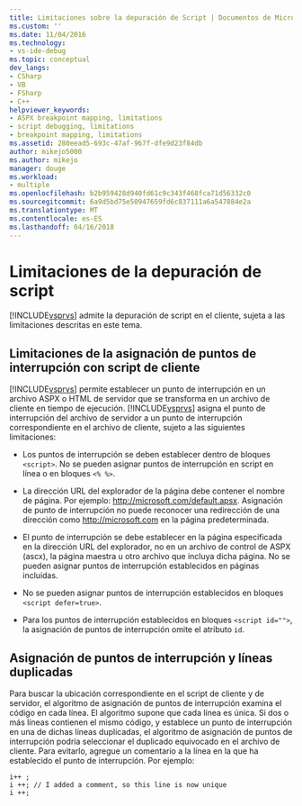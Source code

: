 ```yaml
---
title: Limitaciones sobre la depuración de Script | Documentos de Microsoft
ms.custom: ''
ms.date: 11/04/2016
ms.technology:
- vs-ide-debug
ms.topic: conceptual
dev_langs:
- CSharp
- VB
- FSharp
- C++
helpviewer_keywords:
- ASPX breakpoint mapping, limitations
- script debugging, limitations
- breakpoint mapping, limitations
ms.assetid: 280eead5-693c-47af-967f-dfe9d23f84db
author: mikejo5000
ms.author: mikejo
manager: douge
ms.workload:
- multiple
ms.openlocfilehash: b2b959428d940fd61c9c343f468fca71d56332c0
ms.sourcegitcommit: 6a9d5bd75e50947659fd6c837111a6a547884e2a
ms.translationtype: MT
ms.contentlocale: es-ES
ms.lasthandoff: 04/16/2018
---
```

# <a name="limitations-on-script-debugging"></a>Limitaciones de la depuración de script
[!INCLUDE[vsprvs](../code-quality/includes/vsprvs_md.md)] admite la depuración de script en el cliente, sujeta a las limitaciones descritas en este tema.  
  
## <a name="limitations-on-breakpoint-mapping-with-client-side-script"></a>Limitaciones de la asignación de puntos de interrupción con script de cliente  
 [!INCLUDE[vsprvs](../code-quality/includes/vsprvs_md.md)] permite establecer un punto de interrupción en un archivo ASPX o HTML de servidor que se transforma en un archivo de cliente en tiempo de ejecución. [!INCLUDE[vsprvs](../code-quality/includes/vsprvs_md.md)] asigna el punto de interrupción del archivo de servidor a un punto de interrupción correspondiente en el archivo de cliente, sujeto a las siguientes limitaciones:  
  
-   Los puntos de interrupción se deben establecer dentro de bloques `<script>`. No se pueden asignar puntos de interrupción en script en línea o en bloques `<% %>`.  
  
-   La dirección URL del explorador de la página debe contener el nombre de página. Por ejemplo: http://microsoft.com/default.apsx. Asignación de punto de interrupción no puede reconocer una redirección de una dirección como http://microsoft.com en la página predeterminada.  
  
-   El punto de interrupción se debe establecer en la página especificada en la dirección URL del explorador, no en un archivo de control de ASPX (ascx), la página maestra u otro archivo que incluya dicha página. No se pueden asignar puntos de interrupción establecidos en páginas incluidas.  
  
-   No se pueden asignar puntos de interrupción establecidos en bloques `<script defer=true>`.  
  
-   Para los puntos de interrupción establecidos en bloques `<script id="">`, la asignación de puntos de interrupción omite el atributo `id`.  
  
## <a name="breakpoint-mapping-and-duplicate-lines"></a>Asignación de puntos de interrupción y líneas duplicadas  
 Para buscar la ubicación correspondiente en el script de cliente y de servidor, el algoritmo de asignación de puntos de interrupción examina el código en cada línea. El algoritmo supone que cada línea es única. Si dos o más líneas contienen el mismo código, y establece un punto de interrupción en una de dichas líneas duplicadas, el algoritmo de asignación de puntos de interrupción podría seleccionar el duplicado equivocado en el archivo de cliente. Para evitarlo, agregue un comentario a la línea en la que ha establecido el punto de interrupción. Por ejemplo:  
  
```  
i++ ;  
i ++; // I added a comment, so this line is now unique  
i ++;  
```